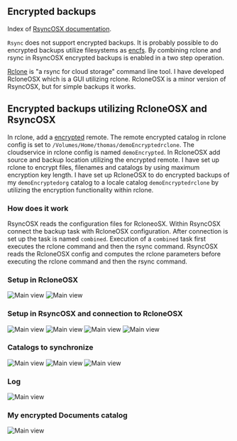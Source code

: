 ## Encrypted backups

Index of [RsyncOSX documentation](https://rsyncosx.github.io/Documentation/).

`Rsync` does not support encrypted backups. It is probably possible to do encrypted backups utilize filesystems as [encfs](https://github.com/vgough/encfs). By combining rclone and rsync in RsyncOSX encrypted backups is enabled in a two step operation.

[Rclone](https://github.com/ncw/rclone) is "a rsync for cloud storage" command line tool. I have developed RcloneOSX which is a GUI utilizing rclone. RcloneOSX is a minor version of RsyncOSX, but for simple backups it works.

## Encrypted backups utilizing RcloneOSX and RsyncOSX

In rclone, add a [encrypted](https://rclone.org/crypt/) remote. The remote encrypted catalog in rclone config is set to `/Volumes/Home/thomas/demoEncryptedrclone`. The cloudservice in rclone config is named `demoEncrypted`. In RcloneOSX add source and backup location utilizing the encrypted remote. I have set up rclone to encrypt files, filenames and catalogs by using maximum encryption key length. I have set up RcloneOSX to do encrypted backups of my `demoEncryptedorg` catalog to a locale catalog `demoEncryptedrclone` by utilizing the encryption functionality  within rclone.

### How does it work

RsyncOSX reads the configuration files for RcloneoSX. Within RsyncOSX connect the backup task with RcloneOSX configuration. After connection is set up the task is named `combined`. Execution of a `combined` task first executes the rclone command and then the rsync command. RsyncOSX reads the RcloneOSX config and computes the rclone parameters before executing the rclone command and then the rsync command.

### Setup in RcloneOSX

![Main view](screenshots/master/encrypted/rclone1.png)
![Main view](screenshots/master/encrypted/rclone2.png)

### Setup in RsyncOSX and connection to RcloneOSX

![Main view](screenshots/master/encrypted/rsync1.png)
![Main view](screenshots/master/encrypted/connect1.png)
![Main view](screenshots/master/encrypted/connect2.png)
![Main view](screenshots/master/encrypted/connect3.png)

### Catalogs to synchronize

![Main view](screenshots/master/encrypted/result1.png)
![Main view](screenshots/master/encrypted/result2.png)
![Main view](screenshots/master/encrypted/result3.png)

### Log
![Main view](screenshots/master/encrypted/log.png)

### My encrypted Documents catalog

![Main view](screenshots/master/encrypted/documents.png)
